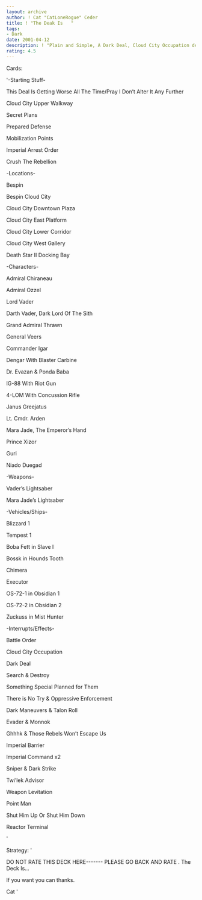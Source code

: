 ```yaml
---
layout: archive
author: ! Cat "CatLoneRogue" Ceder
title: ! "The Deak Is   "
tags:
- Dark
date: 2001-04-12
description: ! "Plain and Simple, A Dark Deal, Cloud City Occupation deck that stands the test of time"
rating: 4.5
---
```

Cards: 

'-Starting Stuff-

This Deal Is Getting Worse All The Time/Pray I Don’t Alter It Any Further

Cloud City Upper Walkway

Secret Plans

Prepared Defense

Mobilization Points

Imperial Arrest Order

Crush The Rebellion


-Locations-

Bespin

Bespin Cloud City

Cloud City Downtown Plaza 

Cloud City East Platform

Cloud City Lower Corridor

Cloud City West Gallery 

Death Star II Docking Bay


-Characters-

Admiral Chiraneau

Admiral Ozzel

Lord Vader

Darth Vader, Dark Lord Of The Sith

Grand Admiral Thrawn

General Veers

Commander Igar

Dengar With Blaster Carbine

Dr. Evazan & Ponda Baba 

IG-88 With Riot Gun

4-LOM With Concussion Rifle

Janus Greejatus

Lt. Cmdr. Arden

Mara Jade, The Emperor’s Hand

Prince Xizor

Guri

Niado Duegad


-Weapons- 

Vader’s Lightsaber

Mara Jade’s Lightsaber


-Vehicles/Ships-

Blizzard 1

Tempest 1

Boba Fett in Slave I

Bossk in Hounds Tooth

Chimera

Executor

OS-72-1 in Obsidian 1

OS-72-2 in Obsidian 2

Zuckuss in Mist Hunter


-Interrupts/Effects-

Battle Order

Cloud City Occupation

Dark Deal

Search & Destroy

Something Special Planned for Them

There is No Try & Oppressive Enforcement

Dark Maneuvers & Talon Roll

Evader & Monnok

Ghhhk & Those Rebels Won’t Escape Us

Imperial Barrier

Imperial Command x2

Sniper & Dark Strike

Twi’lek Advisor

Weapon Levitation

Point Man

Shut Him Up Or Shut Him Down

Reactor Terminal

'

Strategy: '

DO NOT RATE THIS DECK HERE------- PLEASE GO BACK AND RATE . The Deck Is...



If you want you can thanks.



Cat '